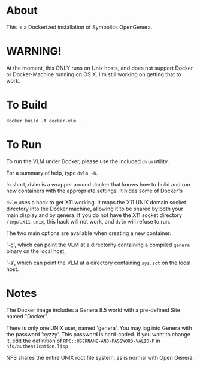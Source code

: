 # About

This is a Dockerized installation of Symbolics OpenGenera.

# WARNING!

At the moment, this ONLY runs on Unix hosts, and does not support
Docker or Docker-Machine running on OS X. I'm still working on getting
that to work.

# To Build

    docker build -t docker-vlm .

# To Run

To run the VLM under Docker, please use the included `dvlm`
utility.

For a summary of help, type `dvlm -h`.

In short, dvlm is a wrapper around docker that knows how to build and
run new containers with the appropriate settings. It hides some of
Docker's 

`dvlm` uses a hack to get X11 working. It maps the X11 UNIX domain
socket directory into the Docker machine, allowing it to be shared by
both your main display and by genera. If you do not have the X11
socket directory `/tmp/.X11-unix`, this hack will not work, and `dvlm`
will refuse to run.

The two main options are available when creating a new container:

  '-g', which can point the VLM at a directorhy containing a compiled
  `genera` binary on the local host, 

  '-s', which can point the VLM at a directory containing `sys.sct`
  on the local host.

# Notes

The Docker image includes a Genera 8.5 world with a pre-defined Site
named "Docker".

There is only one UNIX user, named 'genera'. You may log into Genera
with the password 'xyzzy'. This password is hard-coded. If you want to
change it, edit the definition of `RPC::USERNAME-AND-PASSWORD-VALID-P`
in `nfs/authentication.lisp`

NFS shares the entire UNIX root file system, as is normal with Open
Genera.
